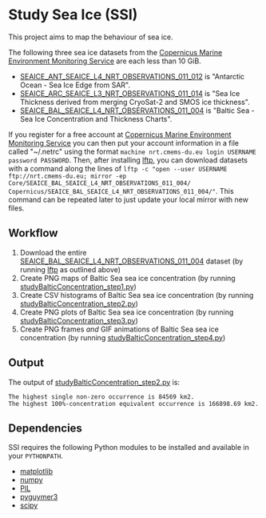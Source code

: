 # Study Sea Ice (SSI)

This project aims to map the behaviour of sea ice.

The following three sea ice datasets from the [Copernicus Marine Environment Monitoring Service](https://marine.copernicus.eu/) are each less than 10 GiB.

* [SEAICE_ANT_SEAICE_L4_NRT_OBSERVATIONS_011_012](https://resources.marine.copernicus.eu/?option=com_csw&view=details&product_id=SEAICE_ANT_SEAICE_L4_NRT_OBSERVATIONS_011_012) is "Antarctic Ocean - Sea Ice Edge from SAR".
* [SEAICE_ARC_SEAICE_L3_NRT_OBSERVATIONS_011_014](https://resources.marine.copernicus.eu/?option=com_csw&view=details&product_id=SEAICE_ARC_SEAICE_L3_NRT_OBSERVATIONS_011_014) is "Sea Ice Thickness derived from merging CryoSat-2 and SMOS ice thickness".
* [SEAICE_BAL_SEAICE_L4_NRT_OBSERVATIONS_011_004](https://resources.marine.copernicus.eu/?option=com_csw&view=details&product_id=SEAICE_BAL_SEAICE_L4_NRT_OBSERVATIONS_011_004) is "Baltic Sea - Sea Ice Concentration and Thickness Charts".

If you register for a free account at [Copernicus Marine Environment Monitoring Service](https://marine.copernicus.eu/) you can then put your account information in a file called "~/.netrc" using the format `machine nrt.cmems-du.eu login USERNAME password PASSWORD`. Then, after installing [lftp](https://lftp.yar.ru/), you can download datasets with a command along the lines of `lftp -c "open --user USERNAME ftp://nrt.cmems-du.eu; mirror -ep Core/SEAICE_BAL_SEAICE_L4_NRT_OBSERVATIONS_011_004/ Copernicus/SEAICE_BAL_SEAICE_L4_NRT_OBSERVATIONS_011_004/"`. This command can be repeated later to just update your local mirror with new files.

## Workflow

1. Download the entire [SEAICE_BAL_SEAICE_L4_NRT_OBSERVATIONS_011_004](https://resources.marine.copernicus.eu/?option=com_csw&view=details&product_id=SEAICE_BAL_SEAICE_L4_NRT_OBSERVATIONS_011_004) dataset (by running [lftp](https://lftp.yar.ru/) as outlined above)
2. Create PNG maps of Baltic Sea sea ice concentration (by running [studyBalticConcentration_step1.py](studyBalticConcentration_step1.py))
3. Create CSV histograms of Baltic Sea sea ice concentration (by running [studyBalticConcentration_step2.py](studyBalticConcentration_step2.py))
4. Create PNG plots of Baltic Sea sea ice concentration (by running [studyBalticConcentration_step3.py](studyBalticConcentration_step3.py))
5. Create PNG frames *and* GIF animations of Baltic Sea sea ice concentration (by running [studyBalticConcentration_step4.py](studyBalticConcentration_step4.py))

## Output

The output of [studyBalticConcentration_step2.py](studyBalticConcentration_step2.py) is:

```
The highest single non-zero occurrence is 84569 km2.
The highest 100%-concentration equivalent occurrence is 166898.69 km2.
```

## Dependencies

SSI requires the following Python modules to be installed and available in your `PYTHONPATH`.

* [matplotlib](https://pypi.org/project/matplotlib/)
* [numpy](https://pypi.org/project/numpy/)
* [PIL](https://pypi.org/project/Pillow/)
* [pyguymer3](https://github.com/Guymer/PyGuymer3)
* [scipy](https://pypi.org/project/scipy/)
